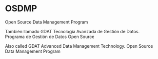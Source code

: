 # OSDMP
Open Source Data Management Program

También llamado GDAT Tecnología Avanzada de Gestión de Datos.
Programa de Gestión de Datos Open Source


Also called GDAT Advanced Data Management Technology.
Open Source Data Management Program
